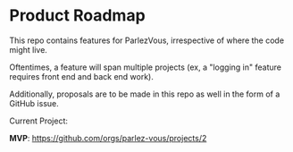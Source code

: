 # Product Roadmap

This repo contains features for ParlezVous, irrespective of where the code might live.

Oftentimes, a feature will span multiple projects (ex, a "logging in" feature requires front end and back end work).

Additionally, proposals are to be made in this repo as well in the form of a GitHub issue.

Current Project:

**MVP**: https://github.com/orgs/parlez-vous/projects/2

